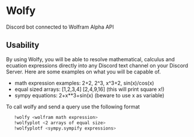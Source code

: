 # Wolfy
Discord bot connected to Wolfram Alpha API 

## Usability
By using Wolfy, you will be able to resolve mathematical, calculus and ecuation expressions directly into any Discord text channel on your Discord Server. Here are some examples on what you will be capable of.

* math expression examples: 2+2, 2^3, x^3+2, sin(x)/cos(x)
* equal sized arrays: [1,2,3,4] [2,4,9,16] (this will print square x!)
* sympy equations: 2+x**3+sin(x) (beware to use x as variable)

To call wolfy and send a query use the following format
```bash
   !wolfy <wolfram math expression>
   !wolfyplot <2 arrays of equal size>
   !wolfyplotf <sympy.sympify expressions>
```
